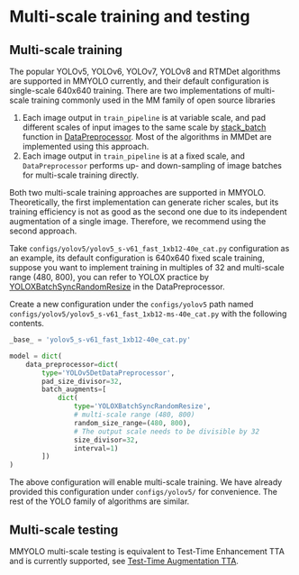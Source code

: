 # Multi-scale training and testing

## Multi-scale training

The popular YOLOv5, YOLOv6, YOLOv7, YOLOv8 and RTMDet algorithms are supported in MMYOLO currently, and their default configuration is single-scale 640x640 training. There are two implementations of multi-scale training commonly used in the MM family of open source libraries

1. Each image output in `train_pipeline` is at variable scale, and pad different scales of input images to the same scale by [stack_batch](https://github.com/open-mmlab/mmengine/blob/dbae83c52fa54d6dda08b6692b124217fe3b2135/mmengine/model/base_model/data_preprocessor.py#L260-L261) function in [DataPreprocessor](https://github.com/open-mmlab/mmdetection/blob/3.x/mmdet/models/data_preprocessors/data_preprocessor.py). Most of the algorithms in MMDet are implemented using this approach.
2. Each image output in `train_pipeline` is at a fixed scale, and `DataPreprocessor` performs up- and down-sampling of image batches for multi-scale training directly.

Both two multi-scale training approaches are supported in MMYOLO. Theoretically, the first implementation can generate richer scales, but its training efficiency is not as good as the second one due to its independent augmentation of a single image. Therefore, we recommend using the second approach.

Take `configs/yolov5/yolov5_s-v61_fast_1xb12-40e_cat.py` configuration as an example, its default configuration is 640x640 fixed scale training, suppose you want to implement training in multiples of 32 and multi-scale range (480, 800), you can refer to YOLOX practice by [YOLOXBatchSyncRandomResize](https://github.com/open-mmlab/mmyolo/blob/dc85144fab20a970341550794857a2f2f9b11564/mmyolo/models/data_preprocessors/data_preprocessor.py#L20) in the DataPreprocessor.

Create a new configuration under the `configs/yolov5` path named `configs/yolov5/yolov5_s-v61_fast_1xb12-ms-40e_cat.py` with the following contents.

```python
_base_ = 'yolov5_s-v61_fast_1xb12-40e_cat.py'

model = dict(
    data_preprocessor=dict(
        type='YOLOv5DetDataPreprocessor',
        pad_size_divisor=32,
        batch_augments=[
            dict(
                type='YOLOXBatchSyncRandomResize',
                # multi-scale range (480, 800)
                random_size_range=(480, 800),
                # The output scale needs to be divisible by 32
                size_divisor=32,
                interval=1)
        ])
)
```

The above configuration will enable multi-scale training. We have already provided this configuration under `configs/yolov5/` for convenience. The rest of the YOLO family of algorithms are similar.

## Multi-scale testing

MMYOLO multi-scale testing is equivalent to Test-Time Enhancement TTA and is currently supported, see [Test-Time Augmentation TTA](./tta.md).
